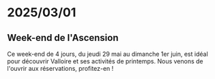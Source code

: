 # 2025/03/01

## Week-end de l'Ascension

Ce week-end de 4 jours, du jeudi 29 mai au dimanche 1er juin, est idéal pour découvrir Valloire et ses activités de printemps. Nous venons de l'ouvrir aux réservations, profitez-en !
